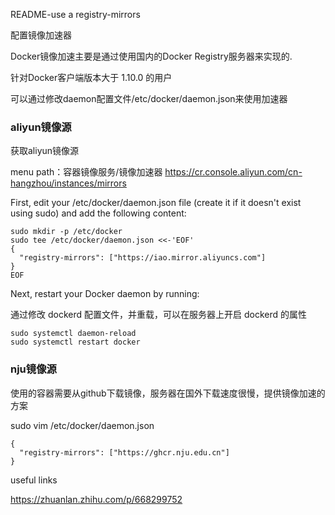 README-use a registry-mirrors

配置镜像加速器

Docker镜像加速主要是通过使用国内的Docker Registry服务器来实现的.

针对Docker客户端版本大于 1.10.0 的用户

可以通过修改daemon配置文件/etc/docker/daemon.json来使用加速器

### aliyun镜像源

获取aliyun镜像源

menu path：容器镜像服务/镜像加速器
https://cr.console.aliyun.com/cn-hangzhou/instances/mirrors

First, edit your /etc/docker/daemon.json file (create it if it doesn't exist using sudo) and add the following content:
~~~
sudo mkdir -p /etc/docker
sudo tee /etc/docker/daemon.json <<-'EOF'
{
  "registry-mirrors": ["https://iao.mirror.aliyuncs.com"]
}
EOF
~~~

Next, restart your Docker daemon by running:

通过修改 dockerd 配置文件，并重载，可以在服务器上开启 dockerd 的属性

~~~
sudo systemctl daemon-reload
sudo systemctl restart docker
~~~

### nju镜像源

使用的容器需要从github下载镜像，服务器在国外下载速度很慢，提供镜像加速的方案

sudo vim /etc/docker/daemon.json

~~~
{
  "registry-mirrors": ["https://ghcr.nju.edu.cn"]
}
~~~

useful links

https://zhuanlan.zhihu.com/p/668299752